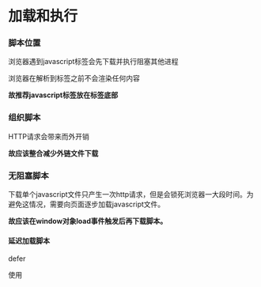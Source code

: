 # 加载和执行

### 脚本位置

浏览器遇到javascript标签会先下载并执行阻塞其他进程 

浏览器在解析到<body>标签之前不会渲染任何内容

**故推荐javascript标签放在<body>标签底部**

### 组织脚本

HTTP请求会带来而外开销

**故应该整合减少外链文件下载**

### 无阻塞脚本

下载单个javascript文件只产生一次http请求，但是会锁死浏览器一大段时间。为避免这情况，需要向页面逐步加载javascript文件。

**故应该在window对象load事件触发后再下载脚本。**

#### 延迟加载脚本

defer

使用<script>标签的defer属性，defer属性目前只能在小于等于IE9的浏览器使用。内链的代码在window.onload稍前触发，外链会非阻塞下载然后window.onload稍前触发。

async

使用<script>标签的defer属性，这是H5新属性,现代浏览器都支持（IE9及之前不支持）。只能用于外链，会非阻塞下载，一旦下载完成就立刻执行。

#### 动态脚本元素

```javascript
var script = document.createElement("script");
script.type = "text/javascript";
script.src = "file1.js";
//FF、Opera、Chrome、Safari
script.onload = function(){
	console.log("Script loaded!");
}
//IE
//onreadystatechange:uninitialized、loading、loaded、interactive、complete
script.onreadystatechange = function(){
    if (script.readyState == "loaded" || script.readyState == "complete") {
        script.onreadystatechange = null;//置null，确保不会2次触发
        console.log("Script loaded!");
 	}
}
document.getElementsByTagName("head")[0].appendChild(script);
```

在<script>标签添加到页面时立即开始下载，文件的下载和执行不会阻塞页面其他进程，最好放到<head>标签里。

#### XMLHttpRequest脚本注入

```javascript
var xhr = new XMLHttpRequest();
xhr.open("get", "file1.js", true);
xhr.onreadystatechange = function(){
	if (xhr.readyState == 4) {
		if (xhr.status >= 200 && xhr.status < 300 || xhr.status == 304) {
			var script.type = document.createElement("script");
			script.type = "text/javascript";
			script.text = xhr.responseText;
			document.body.appendChild(script);
		}
	}
}
```

可下载javascript代码但不立即执行，由于在<script>标签外返回，因此它在下载后不会自动执行，可推迟到任何时候，并且兼容所有主流浏览器。

不好的地方是javascript文件必须和请求页面在相同域，意味着javascript文件不能从CDN下载。

### 推荐的无阻塞模式

```javascript
function loadScript(url, callback) {
	var script = document.createElement("script");
	script.type = "text/javascript";
	if (script.readyState) {
		script.onreadystatechange = function(){
			if (script.readyState == "loaded" || script.readyState == "complete") {
				script.onreadystatechange = null;
				callback();
			}

		}
	} else {
    	script.onload = function(){
    		callback();
    	}
    }
    script.src = url;
    document.getElementsByTagName("head")[0].appendChild(script);
}
```

推荐使用动态添加脚本元素，类似功能的框架有

YUI3、LazyLoad、LABjs